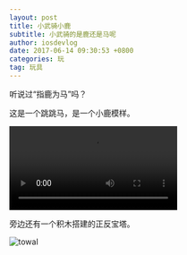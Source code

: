 ```yaml
---
layout: post
title: 小武骑小鹿
subtitle: 小武骑的是鹿还是马呢
author: iosdevlog
date: 2017-06-14 09:30:53 +0800
categories: 玩
tag: 玩具
---
```


听说过“指鹿为马”吗？

这是一个跳跳马，是一个小鹿模样。

<video controls="controls">
  <source src="https://firebasestorage.googleapis.com/v0/b/growth15-a8c59.appspot.com/o/2017%2F06%2F13%2Fdeer.mp4?alt=media&token=d8dc0b27-2928-4589-b357-61fd5990f3c1" type="video/mp4">
您的浏览器不支持播放视频
</video>

旁边还有一个积木搭建的正反宝塔。

![towal](https://firebasestorage.googleapis.com/v0/b/growth15-a8c59.appspot.com/o/2017%2F06%2F14%2Fbuildingblocks.jpeg?alt=media&token=9def3995-7d8d-4288-b232-5dc71a899abd)

